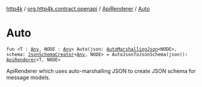 [http4k](../../index.md) / [org.http4k.contract.openapi](../index.md) / [ApiRenderer](index.md) / [Auto](./-auto.md)

# Auto

`fun <T : `[`Any`](https://kotlinlang.org/api/latest/jvm/stdlib/kotlin/-any/index.html)`, NODE : `[`Any`](https://kotlinlang.org/api/latest/jvm/stdlib/kotlin/-any/index.html)`> Auto(json: `[`AutoMarshallingJson`](../../org.http4k.format/-auto-marshalling-json/index.md)`<NODE>, schema: `[`JsonSchemaCreator`](../../org.http4k.util/-json-schema-creator/index.md)`<`[`Any`](https://kotlinlang.org/api/latest/jvm/stdlib/kotlin/-any/index.html)`, NODE> = AutoJsonToJsonSchema(json)): `[`ApiRenderer`](index.md)`<T, NODE>`

ApiRenderer which uses auto-marshalling JSON to create JSON schema for message models.

